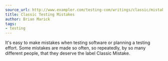 ```yaml
---
source_url: http://www.exampler.com/testing-com/writings/classic/mistakes.html
title: Classic Testing Mistakes
author: Brian Marick
tags:
- testing
---
```


It's easy to make mistakes when testing software or planning a testing effort. Some mistakes are made so often, so repeatedly, by so many different people, that they deserve the label Classic Mistake.
